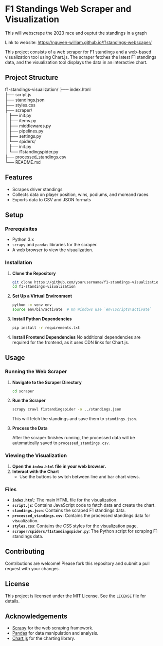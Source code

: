 # F1 Standings Web Scraper and Visualization
 This will webscrape the 2023 race and ouptut the standings in a graph

Link to website: https://nguyen-william.github.io/f1standings-webscaper/

This project consists of a web scraper for F1 standings and a web-based visualization tool using Chart.js. The scraper fetches the latest F1 standings data, and the visualization tool displays the data in an interactive chart.

## Project Structure

f1-standings-visualization/
├── index.html                                                                                                  
├── script.js                                                                                                  
├── standings.json                                                                                                
├── styles.css                                                                                                
├── scraper/                                                                                                
│ ├── init.py                                                                                                
│ ├── items.py                                                                                                
│ ├── middlewares.py                                                                                                
│ ├── pipelines.py                                                                                                
│ ├── settings.py                                                                                                
│ └── spiders/                                                                                                
│ ├── init.py                                                                                                
│ └── f1standingspider.py                                                                                                
├── processed_standings.csv                                                                                                
└── README.md                                                                                                

## Features
- Scrapes driver standings
- Collects data on player position, wins, podiums, and moreand races
- Exports data to CSV and JSON formats

## Setup

### Prerequisites

- Python 3.x
- `scrapy` and `pandas` libraries for the scraper.
- A web browser to view the visualization.

### Installation

1. **Clone the Repository**
    ```bash
    git clone https://github.com/yourusername/f1-standings-visualization.git
    cd f1-standings-visualization
    ```

2. **Set Up a Virtual Environment**
    ```bash
    python -m venv env
    source env/bin/activate  # On Windows use `env\Scripts\activate`
    ```

3. **Install Python Dependencies**
    ```bash
    pip install -r requirements.txt
    ```

4. **Install Frontend Dependencies**
    No additional dependencies are required for the frontend, as it uses CDN links for Chart.js.

## Usage

### Running the Web Scraper

1. **Navigate to the Scraper Directory**
    ```bash
    cd scraper
    ```

2. **Run the Scraper**
    ```bash
    scrapy crawl f1standingspider -o ../standings.json
    ```

    This will fetch the standings and save them to `standings.json`.

3. **Process the Data**
   
   After the scraper finishes running, the processed data will be automatically saved to `processed_standings.csv`.

### Viewing the Visualization

1. **Open the `index.html` file in your web browser.**
2. **Interact with the Chart**
    - Use the buttons to switch between line and bar chart views.

### Files

- **`index.html`**: The main HTML file for the visualization.
- **`script.js`**: Contains JavaScript code to fetch data and create the chart.
- **`standings.json`**: Contains the scraped F1 standings data.
- **`processed_standings.csv`**: Contains the processed standings data for visualization.
- **`styles.css`**: Contains the CSS styles for the visualization page.
- **`scraper/spiders/f1standingspider.py`**: The Python script for scraping F1 standings data.

## Contributing

Contributions are welcome! Please fork this repository and submit a pull request with your changes.

## License

This project is licensed under the MIT License. See the `LICENSE` file for details.

## Acknowledgements

- [Scrapy](https://scrapy.org/) for the web scraping framework.
- [Pandas](https://pandas.pydata.org/) for data manipulation and analysis.
- [Chart.js](https://www.chartjs.org/) for the charting library.

